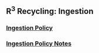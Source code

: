 ## R<sup>3</sup> Recycling: Ingestion
  ### [Ingestion Policy](ingestionPolicy.md)
  ### [Ingestion Policy Notes](ingestionPolicyNotes.md)
